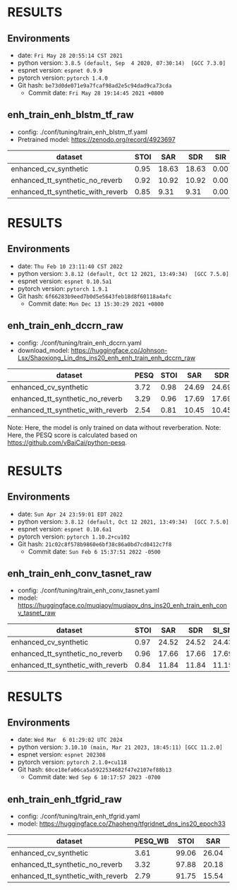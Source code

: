<!-- Generated by ./scripts/utils/show_enh_score.sh -->
# RESULTS
## Environments
- date: `Fri May 28 20:55:14 CST 2021`
- python version: `3.8.5 (default, Sep  4 2020, 07:30:14)  [GCC 7.3.0]`
- espnet version: `espnet 0.9.9`
- pytorch version: `pytorch 1.4.0`
- Git hash: `be73d0de071e9a7fcaf98ad2e5c94dad9ca73cda`
  - Commit date: `Fri May 28 19:14:45 2021 +0800`


## enh_train_enh_blstm_tf_raw

 - config: ./conf/tuning/train_enh_blstm_tf.yaml
 - Pretrained model: https://zenodo.org/record/4923697

| dataset                           | STOI | SAR   | SDR   | SIR  |
| --------------------------------- | ---- | ----- | ----- | ---- |
| enhanced_cv_synthetic             | 0.95 | 18.63 | 18.63 | 0.00 |
| enhanced_tt_synthetic_no_reverb   | 0.92 | 10.92 | 10.92 | 0.00 |
| enhanced_tt_synthetic_with_reverb | 0.85 | 9.31  | 9.31  | 0.00 |

<!-- Generated by ./scripts/utils/show_enh_score.sh -->
# RESULTS
## Environments
- date: `Thu Feb 10 23:11:40 CST 2022`
- python version: `3.8.12 (default, Oct 12 2021, 13:49:34)  [GCC 7.5.0]`
- espnet version: `espnet 0.10.5a1`
- pytorch version: `pytorch 1.9.1`
- Git hash: `6f66283b9eed7b0d5e5643feb18d8f60118a4afc`
  - Commit date: `Mon Dec 13 15:30:29 2021 +0800`


## enh_train_enh_dccrn_raw

- config: ./conf/tuning/train_enh_dccrn.yaml
- download_model: https://huggingface.co/Johnson-Lsx/Shaoxiong_Lin_dns_ins20_enh_enh_train_enh_dccrn_raw

| dataset                           | PESQ | STOI | SAR   | SDR   | SIR  | SI_SNR |
| --------------------------------- | ---- | ---- | ----- | ----- | ---- | ------ |
| enhanced_cv_synthetic             | 3.72 | 0.98 | 24.69 | 24.69 | 0.00 | 24.22  |
| enhanced_tt_synthetic_no_reverb   | 3.29 | 0.96 | 17.69 | 17.69 | 0.00 | 17.50  |
| enhanced_tt_synthetic_with_reverb | 2.54 | 0.81 | 10.45 | 10.45 | 0.00 | 9.72   |

Note: Here, the model is only trained on data without reverberation.
Note: Here, the PESQ score is calculated based on https://github.com/vBaiCai/python-pesq.


<!-- Generated by ./scripts/utils/show_enh_score.sh -->
# RESULTS
## Environments
- date: `Sun Apr 24 23:59:01 EDT 2022`
- python version: `3.8.12 (default, Oct 12 2021, 13:49:34)  [GCC 7.5.0]`
- espnet version: `espnet 0.10.6a1`
- pytorch version: `pytorch 1.10.2+cu102`
- Git hash: `21c02c8f578b9860e6bf38c86a0bd7cd0412c7f8`
  - Commit date: `Sun Feb 6 15:37:51 2022 -0500`


## enh_train_enh_conv_tasnet_raw

- config: ./conf/tuning/train_enh_conv_tasnet.yaml
- model: https://huggingface.co/muqiaoy/muqiaoy_dns_ins20_enh_train_enh_conv_tasnet_raw


| dataset                           | STOI | SAR   | SDR   | SI_SNR  |
| --------------------------------- | ---- | ----- | ----- | ---- |
| enhanced_cv_synthetic             | 0.97 | 24.52 | 24.52 | 24.43 |
| enhanced_tt_synthetic_no_reverb   | 0.96 | 17.66 | 17.66 | 17.69 |
| enhanced_tt_synthetic_with_reverb | 0.84 | 11.84 | 11.84 | 11.15 |


<!-- Generated by ./scripts/utils/show_enh_score.sh -->
# RESULTS
## Environments
- date: `Wed Mar  6 01:29:02 UTC 2024`
- python version: `3.10.10 (main, Mar 21 2023, 18:45:11) [GCC 11.2.0]`
- espnet version: `espnet 202308`
- pytorch version: `pytorch 2.1.0+cu118`
- Git hash: `60ce18efa06ca5a5922534682f47e2107ef88b13`
  - Commit date: `Wed Sep 6 10:17:57 2023 -0700`


## enh_train_enh_tfgrid_raw

- config: ./conf/tuning/train_enh_tfgrid.yaml
- model: https://huggingface.co/Zhaoheng/tfgridnet_dns_ins20_epoch33

|dataset|PESQ_WB|STOI|SAR|SDR|SIR|SI_SNR|
|---|---|---|---|---|---|---|
|enhanced_cv_synthetic|3.61|99.06|26.04|26.04|0.00|26.44|
|enhanced_tt_synthetic_no_reverb|3.32|97.88|20.18|20.18|0.00|20.17|
|enhanced_tt_synthetic_with_reverb|2.79|91.75|15.54|15.54|0.00|15.06|
